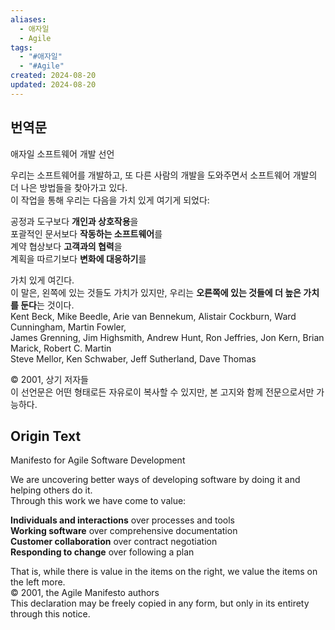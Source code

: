 ```yaml
---
aliases:
  - 애자일
  - Agile
tags:
  - "#애자일"
  - "#Agile"
created: 2024-08-20
updated: 2024-08-20
---
```


## 번역문

애자일 소프트웨어 개발 선언  

우리는 소프트웨어를 개발하고, 또 다른 사람의 개발을 도와주면서 소프트웨어 개발의 더 나은 방법들을 찾아가고 있다.  
이 작업을 통해 우리는 다음을 가치 있게 여기게 되었다:  
  
공정과 도구보다 **개인과 상호작용**을  
포괄적인 문서보다 **작동하는 소프트웨어**를  
계약 협상보다 **고객과의 협력**을  
계획을 따르기보다 **변화에 대응하기**를  
  
가치 있게 여긴다.  
이 말은, 왼쪽에 있는 것들도 가치가 있지만, 우리는 **오른쪽에 있는 것들에 더 높은 가치를 둔다**는 것이다.  
Kent Beck, Mike Beedle, Arie van Bennekum, Alistair Cockburn, Ward Cunningham, Martin Fowler,  
James Grenning, Jim Highsmith, Andrew Hunt, Ron Jeffries, Jon Kern, Brian Marick, Robert C. Martin  
Steve Mellor, Ken Schwaber, Jeff Sutherland, Dave Thomas

© 2001, 상기 저자들  
이 선언문은 어떤 형태로든 자유로이 복사할 수 있지만, 본 고지와 함께 전문으로서만 가능하다.

## Origin Text

Manifesto for Agile Software Development

We are uncovering better ways of developing software by doing it and helping others do it.  
Through this work we have come to value:  
  
**Individuals and interactions** over processes and tools  
**Working software** over comprehensive documentation  
**Customer collaboration** over contract negotiation  
**Responding to change** over following a plan  
  
That is, while there is value in the items on the right, we value the items on the left more.  
© 2001, the Agile Manifesto authors  
This declaration may be freely copied in any form, but only in its entirety through this notice.
